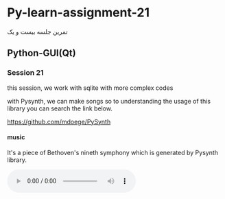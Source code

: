 # Py-learn-assignment-21
تمرین جلسه بیست و یک
## Python-GUI(Qt)

### Session 21

<p>this session, we work with sqlite with more complex codes</p>
<p>with Pysynth, we can make songs so to understanding the usage of this library you can search the link below.</p>

https://github.com/mdoege/PySynth

#### music

<p>It's a piece of Bethoven's nineth symphony which is generated by Pysynth library.</p>

![Audio Clip](music/test.wav)


